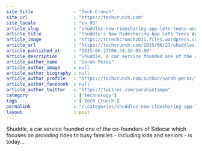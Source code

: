 ```yaml
---
site_title               : "Tech Crunch"
site_url                 : "https://techcrunch.com"
site_locale              : "en_US"
article_slug             : "shuddles-new-ridesharing-app-lets-teens-and-tweens-book-their-own-rides-with-parents-permission"
article_title            : "Shuddle’s New Ridesharing App Lets Teens And Tweens Book Their Own Rides With Parents’ Permission"
article_image            : "https://tctechcrunch2011.files.wordpress.com/2015/06/shuddleme-app-ridealong.jpg?w=764&h=400&crop=1"
article_url              : "https://techcrunch.com/2015/06/23/shuddles-new-ridesharing-app-lets-teens-and-tweens-book-their-own-rides-with-parents-permission/"
article_published_at     : "2015-06-23T06:54:35-03:00"
article_description      : "Shuddle, a car service founded one of the co-founders of Sidecar which focuses on providing rides to busy families - including kids and seniors - is today..."
article_author_name      : "Sarah Perez"
article_author_image     : null
article_author_biography : null
article_author_profile   : "https://techcrunch.com/author/sarah-perez/"
article_author_facebook  : null
article_author_twitter   : "https://twitter.com/sarahintampa"
category                 : ['technology']
tags                     : ['Tech Crunch']
permalink                : "/:categories/shuddles-new-ridesharing-app-lets-teens-and-tweens-book-their-own-rides-with-parents-permission/"
layout                   : post
---
```


Shuddle, a car service founded one of the co-founders of Sidecar which focuses on providing rides to busy families - including kids and seniors - is today...
